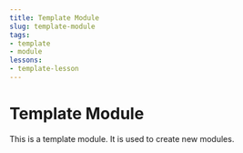 ```yaml
---
title: Template Module
slug: template-module
tags:
- template
- module
lessons:
- template-lesson
---
```


# Template Module

This is a template module. It is used to create new modules.
